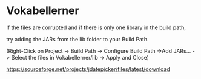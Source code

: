 # Vokabellerner

If the files are corrupted and if there is only one library in the build path,

try adding the JARs from the lib folder to your Build Path.

(Right-Click on Project -> Build Path -> Configure Build Path ->Add JARs... -> Select the files in Vokabellerner/lib -> Apply and Close)

https://sourceforge.net/projects/jdatepicker/files/latest/download

